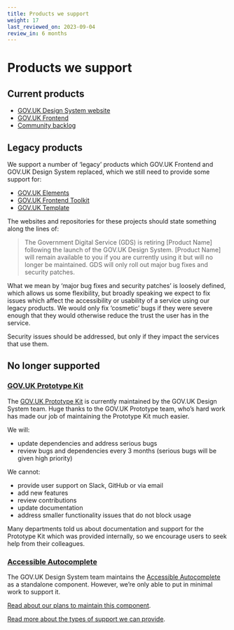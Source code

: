 ```yaml
---
title: Products we support
weight: 17
last_reviewed_on: 2023-09-04
review_in: 6 months
---
```


# Products we support

## Current products

- [GOV.UK Design System website]
- [GOV.UK Frontend]
- [Community backlog]

## Legacy products

We support a number of ‘legacy’ products which GOV.UK Frontend and GOV.UK Design System replaced, which we still need to provide some support for:

- [GOV.UK Elements]
- [GOV.UK Frontend Toolkit]
- [GOV.UK Template]

The websites and repositories for these projects should state something along the lines of:

> The Government Digital Service (GDS) is retiring [Product Name] following the launch of the GOV.UK Design System. [Product Name] will remain available to you if you are currently using it but will no longer be maintained. GDS will only roll out major bug fixes and security patches.

What we mean by ‘major bug fixes and security patches’ is loosely defined, which allows us some flexibility, but broadly speaking we expect to fix issues which affect the accessibility or usability of a service using our legacy products. We would only fix ‘cosmetic’ bugs if they were severe enough that they would otherwise reduce the trust the user has in the service.

Security issues should be addressed, but only if they impact the services that use them.

## No longer supported

### [GOV.UK Prototype Kit]

The [GOV.UK Prototype Kit] is currently maintained by the GOV.UK Design System team. Huge thanks to the GOV.UK Prototype team, who’s hard work has made our job of maintaining the Prototype Kit much easier.

We will:

- update dependencies and address serious bugs
- review bugs and dependencies every 3 months (serious bugs will be given high priority)

We cannot:

- provide user support on Slack, GitHub or via email
- add new features
- review contributions
- update documentation
- address smaller functionality issues that do not block usage

Many departments told us about documentation and support for the Prototype Kit which was provided internally, so we encourage users to seek help from their colleagues.

### [Accessible Autocomplete]

The GOV.UK Design System team maintains the [Accessible Autocomplete] as a standalone component. However, we’re only able to put in minimal work to support it.

[Read about our plans to maintain this component](https://github.com/alphagov/accessible-autocomplete/issues/532).

[Read more about the types of support we can provide](https://github.com/alphagov/accessible-autocomplete/issues/430).

[Accessible Autocomplete]: https://github.com/alphagov/accessible-autocomplete
[Community backlog]: https://design-system.service.gov.uk/community/backlog/
[GOV.UK Design System website]: https://design-system.service.gov.uk/
[GOV.UK Elements]: http://govuk-elements.herokuapp.com/
[GOV.UK Frontend]: https://github.com/alphagov/govuk-frontend
[GOV.UK Frontend Toolkit]: https://github.com/alphagov/govuk_frontend_toolkit
[GOV.UK Prototype Kit]: https://govuk-prototype-kit.herokuapp.com/docs
[GOV.UK Prototype Kit Email]: govuk-prototype-kit-support@digital.cabinet-office.gov.uk
[GOV.UK Template]: http://alphagov.github.io/govuk_template/
